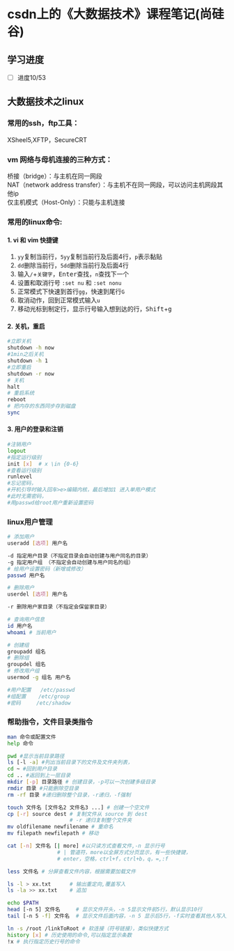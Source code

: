 # csdn上的《大数据技术》课程笔记(尚硅谷)

## 学习进度
-[ ] 进度10/53

## 大数据技术之linux 

### 常用的ssh，ftp工具：  
XSheel5,XFTP，SecureCRT

### vm 网络与母机连接的三种方式：  
桥接（bridge）：与主机在同一网段  
NAT（network address transfer）：与主机不在同一网段，可以访问主机网段其他ip  
仅主机模式（Host-Only）：只能与主机连接  

### 常用的linux命令:

#### 1.	 vi 和 vim 快捷键
1. `yy`复制当前行，`5yy`复制当前行及后面4行，`p`表示黏贴
2. `dd`删除当前行，`5dd`删除当前行及后面4行
3. 输入`/`+`关键字`，<kbd>Enter</kbd>查找，`n`查找下一个
4. 设置和取消行号 `:set nu` 和 `:set nonu`
5. 正常模式下快速到首行`gg`，快速到尾行`G`
5. 取消动作，回到正常模式输入`u`
5. 移动光标到制定行，显示行号输入想到达的行，<kbd>Shift</kbd>+<kbd>g</kbd>
#### 2. 关机，重启	
```bash
#立即关机
shutdown -h now
#1min之后关机
shutdown -h 1
#立即重启
shutdown -r now
# 关机
halt
# 重启系统
reboot
# 把内存的东西同步存到磁盘
sync
```

#### 3. 用户的登录和注销
```bash
#注销用户
logout
#指定运行级别
init [x]  # x \in {0-6}
#查看运行级别
runlevel
#忘记密码，
#开机引导时输入回车>e>编辑内核，最后增加1 进入单用户模式
#此时无需密码，
#用passwd给root用户重新设置密码
```

### linux用户管理
```bash
# 添加用户
useradd [选项] 用户名

-d 指定用户目录（不指定目录会自动创建与用户同名的目录）
-g 指定用户组 （不指定会自动创建与用户同名的组）
# 给用户设置密码（新增或修改）
passwd 用户名

# 删除用户
userdel [选项] 用户名

-r 删除用户家目录（不指定会保留家目录）

# 查询用户信息
id 用户名
whoami # 当前用户

# 创建组
groupadd 组名
# 删除组
groupdel 组名
# 修改用户组
usermod -g 组名 用户名

#用户配置	/etc/passwd
#组配置	/etc/group
#密码		/etc/shadow
```

### 帮助指令，文件目录类指令
```bash
man 命令或配置文件
help 命令

pwd #显示当前目录路径
ls [-l -a] #列出当前目录下的文件及文件夹列表，
cd ~ #回到用户目录
cd .. #返回到上一层目录
mkdir [-p] 目录路径 # 创建目录，-p可以一次创建多级目录
rmdir 目录 #只能删除空目录
rm -rf 目录 #递归删除整个目录，-r递归，-f强制

touch 文件名 [文件名2 文件名3 ...] # 创建一个空文件
cp [-r] source dest # 复制文件从 source 到 dest
					# -r 递归复制整个文件夹
mv oldfilename newfilename # 重命名
mv filepath newfilepath # 移动

cat [-n] 文件名 [| more] #以只读方式查看文件,-n 显示行号
				# | 管道符，more以全屏方式分页显示，有一些快捷键，
				# enter，空格，ctrl+f，ctrl+b，q，=,:f

less 文件名 # 分屏查看文件内容，根据需要加载文件

ls -l > xx.txt		# 输出重定向,覆盖写入
ls -la >> xx.txt	# 追加	

echo $PATH
head [-n 5] 文件名 	# 显示文件开头，-n 5显示文件前5行，默认显示10行
tail [-n 5 -f] 文件名 	# 显示文件后面内容，-n 5 显示后5行，-f实时查看其他人写入文件内容

ln -s /root /linkToRoot # 软连接（符号链接），类似快捷方式
history [x] # 历史使用的命令,可以指定显示条数
!x # 执行指定历史行号的命令
```

